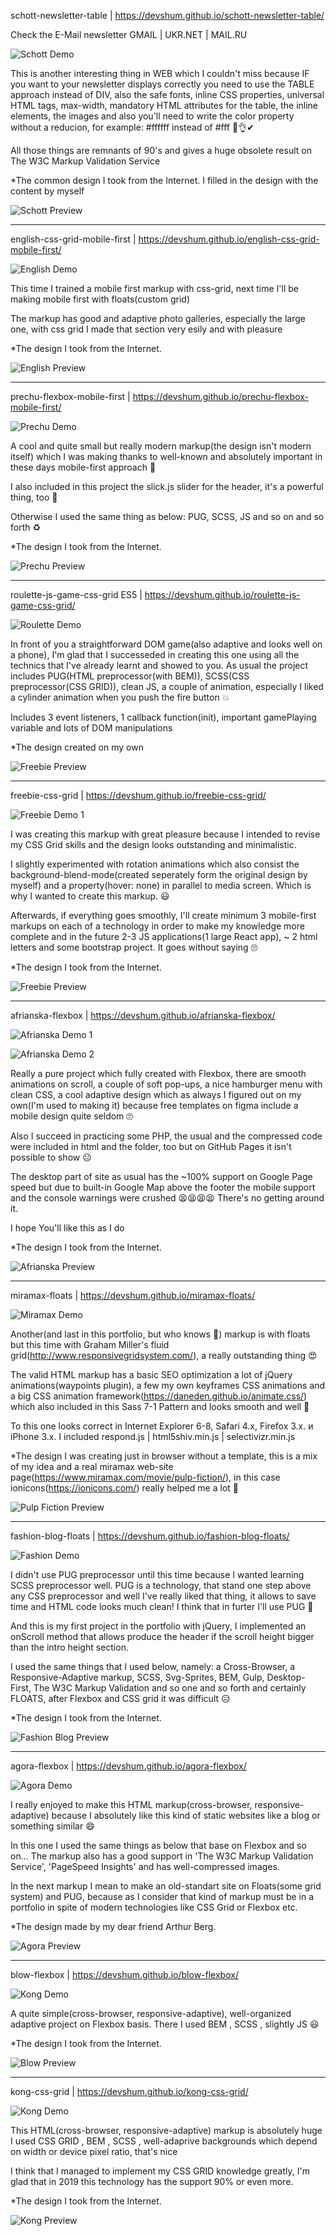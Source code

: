 schott-newsletter-table | https://devshum.github.io/schott-newsletter-table/

Check the E-Mail newsletter GMAIL | UKR.NET | MAIL.RU

![Schott Demo](demo/schott-demo.gif)

This is another interesting thing in WEB which I couldn't miss because IF you want to your newsletter displays correctly you need to use the TABLE approach instead of DIV, also the safe fonts, inline CSS properties, universal HTML tags, max-width, mandatory HTML attributes for the table, the inline elements, the images and also you'll need to write the color property without a reducion, for example: #ffffff instead of #fff 🙂👌✔

All those things are remnants of 90's and gives a huge obsolete result on The W3C Markup Validation Service

*The common design I took from the Internet. I filled in the design with the content by myself

![Schott Preview](preview/schott.jpg)

---------------------

english-css-grid-mobile-first | https://devshum.github.io/english-css-grid-mobile-first/

![English Demo](demo/english-demo.gif)

This time I trained a mobile first markup with css-grid, next time I'll be making mobile first with floats(custom grid)

The markup has good and adaptive photo galleries, especially the large one, with css grid I made that section very esily and with pleasure  

*The design I took from the Internet.

![English Preview](preview/english.jpg)

---------------------

prechu-flexbox-mobile-first | https://devshum.github.io/prechu-flexbox-mobile-first/

![Prechu Demo](demo/prechu-demo.gif)

A cool and quite small but really modern markup(the design isn't modern itself) which I was making thanks to well-known and absolutely important in these days mobile-first approach 💫

I also included in this project the slick.js slider for the header, it's a powerful thing, too 💨

Otherwise I used the same thing as below: PUG, SCSS, JS and so on and so forth ♻

*The design I took from the Internet.

![Prechu Preview](preview/prechu.jpg)

---------------------

roulette-js-game-css-grid ES5 | https://devshum.github.io/roulette-js-game-css-grid/

![Roulette Demo](demo/roulette-demo.gif)

In front of you a straightforward DOM game(also adaptive and looks well on a phone), I'm glad that I successeded in creating this one using all the technics that I've already learnt and showed to you. As usual the project includes PUG(HTML preprocessor(with BEM)), SCSS(CSS preprocessor(CSS GRID)), clean JS, a couple of animation, especially I liked a cylinder animation when you push the fire button 💥

Includes 3 event listeners, 1 callback function(init), important gamePlaying variable and lots of DOM manipulations 

*The design created on my own

![Freebie Preview](preview/roulette.jpg)

---------------------

freebie-css-grid | https://devshum.github.io/freebie-css-grid/

![Freebie Demo 1](demo/freebie-demo.gif)

I was creating this markup with great pleasure because I intended to revise my CSS Grid skills and the design looks outstanding and minimalistic.

I slightly experimented with rotation animations which also consist the background-blend-mode(created seperately form the original design by myself) and a property(hover: none) in parallel to media screen. Which is why I wanted to create this markup. 😃

Afterwards, if everything goes smoothly, I'll create minimum 3 mobile-first markups on each of a technology in order to make my knowledge more complete and in the future 2-3 JS applications(1 large React app), ~ 2 html letters and some bootstrap project. It goes without saying 🙄 

*The design I took from the Internet.

![Freebie Preview](preview/freebie.jpg)

---------------------

afrianska-flexbox | https://devshum.github.io/afrianska-flexbox/

![Afrianska Demo 1](demo/afrianska-demo-1.gif)

![Afrianska Demo 2](demo/afrianska-demo-2.gif)

Really a pure project which fully created with Flexbox, there are smooth animations on scroll, a couple of soft pop-ups, a nice hamburger menu with clean CSS, a cool adaptive design which as always I figured out on my own(I'm used to making it) because free templates on figma include a mobile design quite seldom 🙄

Also I succeed in practicing some PHP, the usual and the compressed code were included in html and the folder, too but on GitHub Pages it isn't possible to show 😐

The desktop part of site as usual has the ~100% support on Google Page speed but due to built-in Google Map above the footer the mobile support and the console warnings were crushed 😫😫😫😫 There's no getting around it. 

I hope You'll like this as I do 


*The design I took from the Internet.

![Afrianska Preview](preview/afrianska.jpg)

---------------------

miramax-floats | https://devshum.github.io/miramax-floats/

![Miramax Demo](demo/miramax-demo.gif)

Another(and last in this portfolio, but who knows 🤣) markup is with floats but this time with Graham Miller's fluid grid(http://www.responsivegridsystem.com/), a really outstanding thing 😍

The valid HTML markup has a basic SEO optimization a lot of jQuery animations(waypoints plugin), a few my own keyframes CSS animations and a big CSS animation framework(https://daneden.github.io/animate.css/) which also included in this Sass 7-1 Pattern and looks smooth and well 🙂

To this one looks correct in Internet Explorer 6-8, Safari 4.x, Firefox 3.x. и iPhone 3.x. I included respond.js | html5shiv.min.js | selectivizr.min.js

*The design I was creating just in browser without a template,
this is a mix of my idea and a real miramax web-site page(https://www.miramax.com/movie/pulp-fiction/),
in this case ionicons(https://ionicons.com/) really helped me a lot 🎅


![Pulp Fiction Preview](preview/pulp-fiction.jpg)

---------------------

fashion-blog-floats | https://devshum.github.io/fashion-blog-floats/

![Fashion Demo](demo/fashion-demo.gif)

I didn't use PUG preprocessor until this time because I wanted learning SCSS preprocessor well. PUG is a technology, that stand one step above any CSS preprocessor and well I've really liked that thing, it allows to save time and HTML code looks much clean! I think that in furter I'll use PUG 🤠

And this is my first project in the portfolio with jQuery, I implemented an onScroll method that allows produce the header if the scroll height bigger than the intro height section.

I used the same things that I used below, namely: a Cross-Browser, a Responsive-Adaptive markup, SCSS, Svg-Sprites, BEM, Gulp, Desktop-First, The W3C Markup Validation and so one and so forth and certainly FLOATS, after Flexbox and CSS grid it was difficult 😥

*The design I took from the Internet. 

![Fashion Blog Preview](preview/fashion.jpg)

---------------------

agora-flexbox | https://devshum.github.io/agora-flexbox/

![Agora Demo](demo/agora-demo.gif)

I really enjoyed to make this HTML markup(cross-browser, responsive-adaptive) because I absolutely like this kind of static websites like a blog or something similar 😄

In this one I used the same things as below that base on Flexbox and so on...
The markup also has a good support in 'The W3C Markup Validation Service', 'PageSpeed Insights' and has well-compressed images.

In the next markup I mean to make an old-standart site on Floats(some grid system) and PUG, because as I consider that kind of markup must be in a portfolio in spite of modern technologies like CSS Grid or Flexbox etc.

*The design made by my dear friend Arthur Berg. 

![Agora Preview](preview/agora.jpg)

---------------------

blow-flexbox | https://devshum.github.io/blow-flexbox/

![Kong Demo](demo/blow-demo.gif)

A quite simple(cross-browser, responsive-adaptive), well-organized adaptive project on Flexbox basis. There I used BEM , SCSS , slightly JS 😃

*The design I took from the Internet. 

![Blow Preview](preview/blow.jpg)

---------------------


kong-css-grid | https://devshum.github.io/kong-css-grid/

![Kong Demo](demo/kong-demo.gif)

This HTML(cross-browser, responsive-adaptive) markup is absolutely huge I used CSS GRID , BEM , SCSS , well-adaprive backgrounds which depend on width or device pixel ratio, that's nice

I think that I managed to implement my CSS GRID knowledge greatly, I'm glad that in 2019 this technology has the support 90% or even more.

*The design I took from the Internet.

![Kong Preview](preview/kong.jpg)



